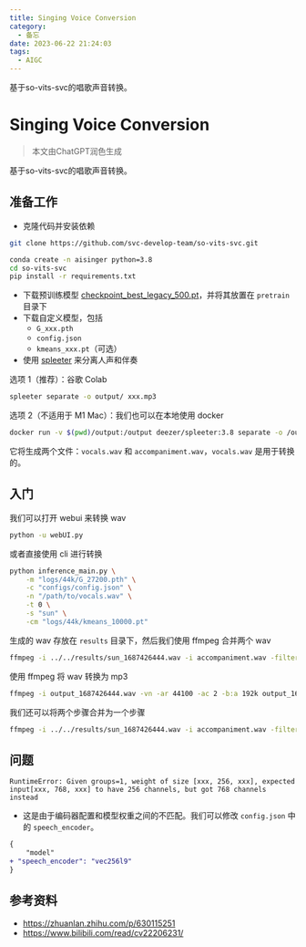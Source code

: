 ```yaml
---
title: Singing Voice Conversion
category:
  - 备忘
date: 2023-06-22 21:24:03
tags:
  - AIGC
---
```


基于so-vits-svc的唱歌声音转换。

<!--more-->

# Singing Voice Conversion

> 本文由ChatGPT润色生成

基于so-vits-svc的唱歌声音转换。


## 准备工作

- 克隆代码并安装依赖

```bash
git clone https://github.com/svc-develop-team/so-vits-svc.git

conda create -n aisinger python=3.8
cd so-vits-svc
pip install -r requirements.txt
```

- 下载预训练模型 [checkpoint_best_legacy_500.pt](https://ibm.box.com/s/z1wgl1stco8ffooyatzdwsqn2psd9lrr)，并将其放置在 `pretrain` 目录下
- 下载自定义模型，包括
  - `G_xxx.pth`
  - `config.json`
  - `kmeans_xxx.pt`（可选）
- 使用 [spleeter](https://github.com/deezer/spleeter/wiki/2.-Getting-started#using-docker-image) 来分离人声和伴奏

选项 1（推荐）：谷歌 Colab

```bash
spleeter separate -o output/ xxx.mp3
```

选项 2（不适用于 M1 Mac）：我们也可以在本地使用 docker

```bash
docker run -v $(pwd)/output:/output deezer/spleeter:3.8 separate -o /output xxx.mp3
```

它将生成两个文件：`vocals.wav` 和 `accompaniment.wav`，`vocals.wav` 是用于转换的。

## 入门

我们可以打开 webui 来转换 wav

```bash
python -u webUI.py
```

或者直接使用 cli 进行转换

```bash
python inference_main.py \
    -m "logs/44k/G_27200.pth" \
    -c "configs/config.json" \
    -n "/path/to/vocals.wav" \
    -t 0 \
    -s "sun" \
    -cm "logs/44k/kmeans_10000.pt"
```

生成的 wav 存放在 `results` 目录下，然后我们使用 ffmpeg 合并两个 wav

```bash
ffmpeg -i ../../results/sun_1687426444.wav -i accompaniment.wav -filter_complex amix=inputs=2:duration=longest output_1687426444.wav
```

使用 ffmpeg 将 wav 转换为 mp3

```bash
ffmpeg -i output_1687426444.wav -vn -ar 44100 -ac 2 -b:a 192k output_1687426444.mp3
```

我们还可以将两个步骤合并为一个步骤

```bash
ffmpeg -i ../../results/sun_1687426444.wav -i accompaniment.wav -filter_complex amix=inputs=2:duration=longest -vn -ar 44100 -ac 2 -b:a 192k output_1687426444.mp3
```

## 问题

`RuntimeError: Given groups=1, weight of size [xxx, 256, xxx], expected input[xxx, 768, xxx] to have 256 channels, but got 768 channels instead`

- 这是由于编码器配置和模型权重之间的不匹配。我们可以修改 `config.json` 中的 `speech_encoder`。
```diff
{
    "model"
+ "speech_encoder": "vec256l9"
}
```

## 参考资料

- https://zhuanlan.zhihu.com/p/630115251
- https://www.bilibili.com/read/cv22206231/
